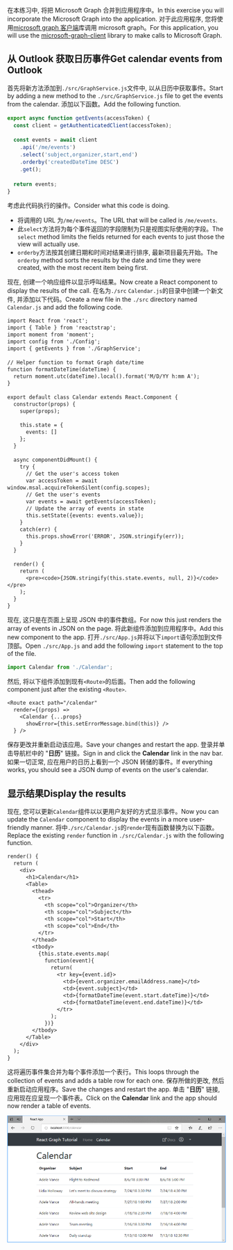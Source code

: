 <!-- markdownlint-disable MD002 MD041 -->

<span data-ttu-id="56363-101">在本练习中, 将把 Microsoft Graph 合并到应用程序中。</span><span class="sxs-lookup"><span data-stu-id="56363-101">In this exercise you will incorporate the Microsoft Graph into the application.</span></span> <span data-ttu-id="56363-102">对于此应用程序, 您将使用[microsoft graph 客户端](https://github.com/microsoftgraph/msgraph-sdk-javascript)库调用 microsoft graph。</span><span class="sxs-lookup"><span data-stu-id="56363-102">For this application, you will use the [microsoft-graph-client](https://github.com/microsoftgraph/msgraph-sdk-javascript) library to make calls to Microsoft Graph.</span></span>

## <a name="get-calendar-events-from-outlook"></a><span data-ttu-id="56363-103">从 Outlook 获取日历事件</span><span class="sxs-lookup"><span data-stu-id="56363-103">Get calendar events from Outlook</span></span>

<span data-ttu-id="56363-104">首先将新方法添加到`./src/GraphService.js`文件中, 以从日历中获取事件。</span><span class="sxs-lookup"><span data-stu-id="56363-104">Start by adding a new method to the `./src/GraphService.js` file to get the events from the calendar.</span></span> <span data-ttu-id="56363-105">添加以下函数。</span><span class="sxs-lookup"><span data-stu-id="56363-105">Add the following function.</span></span>

```js
export async function getEvents(accessToken) {
  const client = getAuthenticatedClient(accessToken);

  const events = await client
    .api('/me/events')
    .select('subject,organizer,start,end')
    .orderby('createdDateTime DESC')
    .get();

  return events;
}
```

<span data-ttu-id="56363-106">考虑此代码执行的操作。</span><span class="sxs-lookup"><span data-stu-id="56363-106">Consider what this code is doing.</span></span>

- <span data-ttu-id="56363-107">将调用的 URL 为`/me/events`。</span><span class="sxs-lookup"><span data-stu-id="56363-107">The URL that will be called is `/me/events`.</span></span>
- <span data-ttu-id="56363-108">此`select`方法将为每个事件返回的字段限制为只是视图实际使用的字段。</span><span class="sxs-lookup"><span data-stu-id="56363-108">The `select` method limits the fields returned for each events to just those the view will actually use.</span></span>
- <span data-ttu-id="56363-109">`orderby`方法按其创建日期和时间对结果进行排序, 最新项目最先开始。</span><span class="sxs-lookup"><span data-stu-id="56363-109">The `orderby` method sorts the results by the date and time they were created, with the most recent item being first.</span></span>

<span data-ttu-id="56363-110">现在, 创建一个响应组件以显示呼叫结果。</span><span class="sxs-lookup"><span data-stu-id="56363-110">Now create a React component to display the results of the call.</span></span> <span data-ttu-id="56363-111">在名为`./src` `Calendar.js`的目录中创建一个新文件, 并添加以下代码。</span><span class="sxs-lookup"><span data-stu-id="56363-111">Create a new file in the `./src` directory named `Calendar.js` and add the following code.</span></span>

```JSX
import React from 'react';
import { Table } from 'reactstrap';
import moment from 'moment';
import config from './Config';
import { getEvents } from './GraphService';

// Helper function to format Graph date/time
function formatDateTime(dateTime) {
  return moment.utc(dateTime).local().format('M/D/YY h:mm A');
}

export default class Calendar extends React.Component {
  constructor(props) {
    super(props);

    this.state = {
      events: []
    };
  }

  async componentDidMount() {
    try {
      // Get the user's access token
      var accessToken = await window.msal.acquireTokenSilent(config.scopes);
      // Get the user's events
      var events = await getEvents(accessToken);
      // Update the array of events in state
      this.setState({events: events.value});
    }
    catch(err) {
      this.props.showError('ERROR', JSON.stringify(err));
    }
  }

  render() {
    return (
      <pre><code>{JSON.stringify(this.state.events, null, 2)}</code></pre>
    );
  }
}
```

<span data-ttu-id="56363-112">现在, 这只是在页面上呈现 JSON 中的事件数组。</span><span class="sxs-lookup"><span data-stu-id="56363-112">For now this just renders the array of events in JSON on the page.</span></span> <span data-ttu-id="56363-113">将此新组件添加到应用程序中。</span><span class="sxs-lookup"><span data-stu-id="56363-113">Add this new component to the app.</span></span> <span data-ttu-id="56363-114">打开`./src/App.js`并将以下`import`语句添加到文件顶部。</span><span class="sxs-lookup"><span data-stu-id="56363-114">Open `./src/App.js` and add the following `import` statement to the top of the file.</span></span>

```js
import Calendar from './Calendar';
```

<span data-ttu-id="56363-115">然后, 将以下组件添加到现有`<Route>`的后面。</span><span class="sxs-lookup"><span data-stu-id="56363-115">Then add the following component just after the existing `<Route>`.</span></span>

```JSX
<Route exact path="/calendar"
  render={(props) =>
    <Calendar {...props}
      showError={this.setErrorMessage.bind(this)} />
  } />
```

<span data-ttu-id="56363-116">保存更改并重新启动该应用。</span><span class="sxs-lookup"><span data-stu-id="56363-116">Save your changes and restart the app.</span></span> <span data-ttu-id="56363-117">登录并单击导航栏中的 "**日历**" 链接。</span><span class="sxs-lookup"><span data-stu-id="56363-117">Sign in and click the **Calendar** link in the nav bar.</span></span> <span data-ttu-id="56363-118">如果一切正常, 应在用户的日历上看到一个 JSON 转储的事件。</span><span class="sxs-lookup"><span data-stu-id="56363-118">If everything works, you should see a JSON dump of events on the user's calendar.</span></span>

## <a name="display-the-results"></a><span data-ttu-id="56363-119">显示结果</span><span class="sxs-lookup"><span data-stu-id="56363-119">Display the results</span></span>

<span data-ttu-id="56363-120">现在, 您可以更新`Calendar`组件以以更用户友好的方式显示事件。</span><span class="sxs-lookup"><span data-stu-id="56363-120">Now you can update the `Calendar` component to display the events in a more user-friendly manner.</span></span> <span data-ttu-id="56363-121">将中`./src/Calendar.js`的`render`现有函数替换为以下函数。</span><span class="sxs-lookup"><span data-stu-id="56363-121">Replace the existing `render` function in `./src/Calendar.js` with the following function.</span></span>

```JSX
render() {
  return (
    <div>
      <h1>Calendar</h1>
      <Table>
        <thead>
          <tr>
            <th scope="col">Organizer</th>
            <th scope="col">Subject</th>
            <th scope="col">Start</th>
            <th scope="col">End</th>
          </tr>
        </thead>
        <tbody>
          {this.state.events.map(
            function(event){
              return(
                <tr key={event.id}>
                  <td>{event.organizer.emailAddress.name}</td>
                  <td>{event.subject}</td>
                  <td>{formatDateTime(event.start.dateTime)}</td>
                  <td>{formatDateTime(event.end.dateTime)}</td>
                </tr>
              );
            })}
        </tbody>
      </Table>
    </div>
  );
}
```

<span data-ttu-id="56363-122">这将遍历事件集合并为每个事件添加一个表行。</span><span class="sxs-lookup"><span data-stu-id="56363-122">This loops through the collection of events and adds a table row for each one.</span></span> <span data-ttu-id="56363-123">保存所做的更改, 然后重新启动应用程序。</span><span class="sxs-lookup"><span data-stu-id="56363-123">Save the changes and restart the app.</span></span> <span data-ttu-id="56363-124">单击 "**日历**" 链接, 应用现在应呈现一个事件表。</span><span class="sxs-lookup"><span data-stu-id="56363-124">Click on the **Calendar** link and the app should now render a table of events.</span></span>

![事件表的屏幕截图](./images/add-msgraph-01.png)